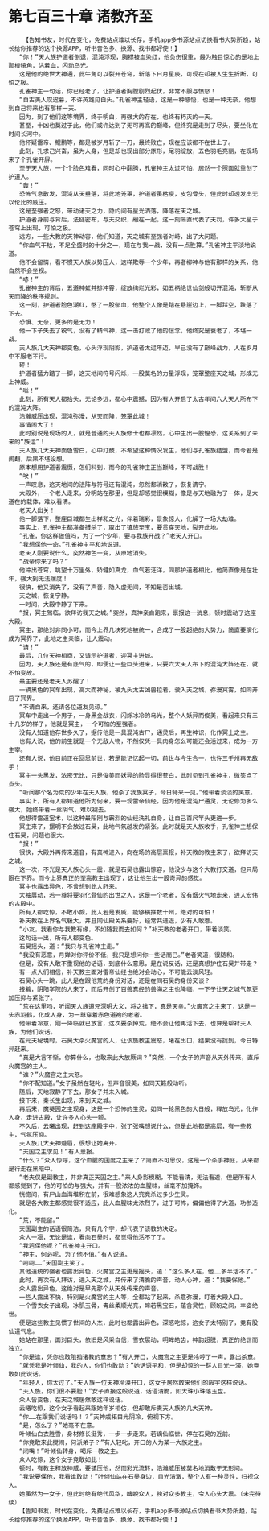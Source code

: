 # 第七百三十章 诸教齐至
        【告知书友，时代在变化，免费站点难以长存，手机app多书源站点切换看书大势所趋，站长给你推荐的这个换源APP，听书音色多、换源、找书都好使！】
       “你！”天人族护道者倒退，混沌浮现，胸襟被血染红，他负伤很重，最为触目惊心的是地上那根犄角，沾着血，闪动乌光。
       这是他的绝世大神通，此牛角可以裂开苍穹，斩落下日月星辰，可现在却被人生生折断，可怕之极。
       孔雀神主一句话，你已经老了，让护道者胸膛剧烈起伏，非常不服与愤怒！
       “自古美人叹迟暮，不许英雄见白头。”孔雀神主轻语，这是一种感悟，也是一种无奈，他想到自己将来也有那样一天。
       因为，到了他们这等境界，终于明白，再强大的存在，也终有朽灭的一天。
       甚至，十凶也莫过于此，他们或许达到了无可再高的巅峰，但终究是走到了尽头，要坐化在时间长河中。
       他怀疑雷帝、鲲鹏等，都是被岁月斩了一刀，最终败亡，现在应该都不在世上了。
       此刻，孔求己兴奋，虽为人身，但是却也现出部分原形，尾羽绽放，五色羽毛亮丽，在现场来了个孔雀开屏。
       至于天人族，一个个脸色难看，同时心中翻腾，孔雀神主太过可怕，居然一个照面就重创了护道人。
       “轰！”
       恐怖气息散发，混沌从天垂落，将此地笼罩，护道者虽枯瘦，皮包骨头，但此时却透发出无以伦比的威压。
       这是至强者之怒，带动诸天之力，隐约间有星光洒落，降落在天之城。
       护道者身前与背后，法链密布，与天交织，融在一起，这一刻简直代表了天罚，许多大星于苍穹上出现，可怕之极。
       远方，一些大教的天神动容，他们知道，天之城有至强者对峙，出了大问题。
       “你血气干枯，不足全盛时的十分之一，现在与我一战，没有一点胜算。”孔雀神主平淡地说道。
       他不会留情，看不惯天人族以势压人，这样欺辱一个少年，再者柳神与他有那样的关系，他自然不会坐视。
       “哧！”
       孔雀神主的背后，五道神虹并排冲霄，绽放绚烂光彩，如五柄绝世仙剑般切开混沌，斩断从天而降的秩序规则。
       这一刻，护道者脸色潮红，憋了一股郁血，他整个人像是踏在悬崖边上，一脚踩空，跌落了下去。
       恐惧、无奈，更多的是无力！
       他一下子失去了锐气，没有了精气神，这一击打败了他的信念，他终究是衰老了，不堪一战。
       天人族几大天神都变色，心头浮现阴影，护道者太过年迈，早已没有了巅峰战力，人在岁月中不服老不行。
       砰！
       护道者猛力踏了一脚，这天地间符号闪烁，一股莫名的力量浮现，笼罩整座天之城，形成无上神威。
       “咝！”
       此刻，所有天人都抬头，无论多远，都心中震撼，因为有人开启了太古年间六大天人所布下的混沌大阵。
       浩瀚威压出现，混沌弥漫，从天而降，笼罩此城！
       事情闹大了！
       此时别说是现场的人，就是普通的天人族修士也都凛然，心中生出一股惶恐，这关系到了未来的“族运”！
       天人族几大天神面色雪白，心中打鼓，不希望这种情况发生，他们与孔雀族结盟，而今若是闹翻，后果不堪设想。
       原本想用护道者震慑，怎们料到，而今的孔雀神主正当巅峰，不可战胜！
       “唉！”
       一声叹息，这天地间的法阵与符号还有混沌，忽然都消散了，恢复清宁。
       大殿外，一个老人走来，分明站在那里，但是却感觉很模糊，像是与天地融为了一体，是大道在的载体，难以看清。
       老天人出关！
       他一脚落下，整座巨城都生出祥和之光，伴着瑞彩，景象惊人，化解了一场大劫难。
       事实上，孔雀神主都准备搏杀了，取出了镇族至宝，要贯穿天地，裂开此地。
       “孔雀，你这样做值吗，为了一个少年，要与我族开战？”老天人开口。
       “我想保他一命。”孔雀神主平和地说道。
       老天人刚要说什么，突然神色一变，从原地消失。
       “战帝你来了吗？”
       他冲出苍穹，眺望十万里外，矫健如真龙，血气若汪洋，同那护道者相比，他简直像是在壮年，强大到无法揣度！
       很快，他又消失了，没有了声音，隐入虚无间，不知是否出城。
       天之城，恢复宁静。
       一时间，大殿中静了下来。
       “报，冥主驾临，欲拜访我天之城。”突然，真神亲自跑来，禀报这一消息，顿时震动了这座大殿。
       冥主，那绝对非同小可，而今上界几块死地被统一，合成了一股超绝的大势力，简直要演化成为冥界了，此地之主亲临，让人震动。
       “请！”
       最后，几位天神相商，又请示护道者，迎冥主进城。
       因为，天人族还是有底气的，即便让一些巨头进来，只要六大天人布下的混沌大阵还在，就不怕变故。
       最主要还是老天人苏醒了！
       一辆黑色的冥车出现，高大而神秘，被九头太古凶兽拉着，驶入天之城，弥漫冥雾，如同开启了冥界。
       “不请自来，还请各位道友见谅。”
       冥车中走出一个男子，一身黑金战衣，闪烁冰冷的乌光，整个人妖异而俊美，看起来只有三十几岁的样子，他就是冥主，一个可怕的至强者。
       没有人知道他存世多久了，据传他是一具混沌古尸，通灵后，再生神识，化作冥土之主。
       也有人说，他的前生就是一个无敌人物，不然仅凭一具肉身怎么可能还会活过来，成为一方主宰。
       还有人说，他目前正在回思前世，若是能记忆起一切，前世与今生合一，也许三千州再无敌手！
       冥主一头黑发，浓密无比，只是俊美而妖异的脸显得很苍白，此时见到孔雀神主，微笑点了点头。
       “听闻那个名为荒的少年在天人族，他杀了我族冥子，今日特来一见。”他带着淡淡的笑意。
       事实上，所有人都知道他所为何来，要一观雷帝仙经，因为他是混沌尸通灵，无论修为多么强大，始终带着一丝阴气，难以褪去。
       他想得雷道宝术，以这种最阳刚与霸烈的仙经洗礼自身，让自己百尺竿头更进一步。
       冥主来了，摆明不会放过石昊，此地气氛越发的紧张。此时就是天人族收手，孔雀神主想保住石昊，问题也很大。
       “报！”
       很快，大殿外再传来道音，有真神进入，向在场的高层禀报，补天教的教主来了，欲拜访天之城。
       这一次，不光是天人族心头一震，就是石昊也露出惊容，他没少与这个大教打交道，但只局限在下界。而今上界真正的至高教主出现了，这让他生出一股奇异的感觉。
       冥主也露出异色，不曾想到此人赶来。
       大袖展动，若一尊将要羽化登仙的出世之人，这是一个老者，没有烟火气地走来，进入宏伟的古殿中。
       所有人都吃惊，不敢小觑，此人若是发威，能够横推数十州，绝对的可怕！
       补天教在上界名气极大，并且同仙殿关系要好，经常共进退，少有人敢惹。
       “小友，我看你与我教有缘，不如随我而去如何？”补天教的老者开口，带着淡笑。
       这句话一出，所有人都变色。
       石昊摇头，道：“我只与孔雀神主走。”
       “我没有恶意，月婵对你评价不低，我只是想问你一些话而已。”老者笑道，很随和。
       但是，没有人敢不重视他的话语，到底什么意思，是在说反话，还是真想护住石昊并带走？
       有一点人们相信，补天教主面对雷帝仙经也绝对会动心，不可能云淡风轻。
       石昊心头一跳，此人是在跟他荒的身份对话，还是在同石昊的身份交谈？
       接着，阴阳学院的人来了，而后开创了百兽真经的兽海之主也降临，一下子让天之城气氛更加压抑与紧张了。
       “荒在这里吗，听闻天人族道兄深明大义，将之擒下，真是天幸。”火魔宫之主来了，这是一头赤羽鹤，化成人身，为一尊穿着赤色道袍的老者。
       他带着冷意，刚一降临就已放言，这次要杀掉荒，绝不会让他再活下去，也算是帮衬天人族，为他们说话。
       在元天秘境时，石昊大杀火魔宫的人，让该族教主震怒，堵在出口，结果没有捉到，今日特异赶来。
       “真是大言不惭，你算什么，也敢来此大放厥词？”突然，一个女子的声音从天外传来，直斥火魔宫的主人。
       “谁？”火魔宫之主大怒。
       “你不配知道。”女子虽然在轻叱，但声音很美，如同天籁般动听。
       随后，天地寂静了下去，那女子并未入城。
       接下来，秦长生出现，来到天之城。
       再后来，魔葵园之主现身，这是一个恐怖的生灵，如同一轮黑色的大日般，释放乌光，化作人身，走进古殿，让许多人心头一颤。
       不久后，云曦出现，赶到这座殿宇中，张了张嘴想说什么，但是此地都是高层，有一些教主，气氛压抑。
       天人族几大天神蹙眉，很想让她离开。
       “天国之主求见！”有人禀报。
       “什么？”众人惊呼，这个血腥的国度之主来了？简直不可思议，这是一个杀手神庭，从来都是行走在黑暗中。
       “老夫仅是副教主，并非真正天国之主。”来人身影模糊，不能看清，无法看透，但是所有人都感觉到了，他的可怕的与强大，并有一股浓浓的血腥味，丝毫不加掩饰。
       恍惚间，有尸山血海堆积在前，很难想象这人究竟杀过多少生灵。
       就是各大教主都感觉很不适应，此人血腥味太浓烈了，过于可怖，偏偏他得了大道，功参造化。
       “荒，不能留。”
       天国副主的话语很简洁，只有几个字，却代表了该教的决定。
       众人一凛，无论是谁，看向石昊时，都觉得他活不了了。
       “我若保他呢？”孔雀神主开口。
       “神主，何必呢，为了他不值。”有人说道。
       “呵呵……”天国副主笑了。
       其他道统的强者也露出异色，火魔宫之主更是摇头，道：“这么多人在，他……多半活不了。”
       此时，再次有人拜访，进入天之城，并传来了清脆的声音，动人心神，道：“我要保他。”
       众人露出异色，这绝对是早先那个从天外传来的声音。
       一些人露出不快，特别是火魔宫的主人等，全都站了起来，杀意弥漫，盯着大殿入口。
       一个雪衣女子出现，冰肌玉骨，青丝柔顺光亮，眸若黑宝石，蕴含灵性，顾盼之间，丰姿绝世。
       便是这些教主见惯了世间的人杰，此时也都露出异色，深感吃惊，这女子太特别了，竟有股仙道气息。
       她站在那里，面对巨头，依旧是风采自信，雪衣展动，明眸皓齿，神韵超脱，真正的绝世而独立。
       “你是谁，凭你也敢阻挡诸教的意志？”有人开口，火魔宫之主更是冷哼了一声，露出杀意。
       “就凭我是叶倾仙，我的人，你们也敢动？”她话语平和，但是却惊的一群人目光一滞，她竟敢如此说话。
       “年轻人，你太过了。”天人族一位天神冷漠开口，这女子居然敢来他们的殿宇这样说话。
       “天人族，你们很不要脸！”女子直接这般说道，话语清脆，如大珠小珠落玉盘。
       众人皆变色，在天之城居然敢这样说话。
       云曦吃惊，这个女子看起来跟她年岁相仿，但却敢斥责天人族的几大天神。
       “你……在跟我们说话吗！？”天神戚拓目光阴冷，俯视下方。
       “是，怎么了？”她毫不在意。
       叶倾仙白衣胜雪，身材修长挺秀，一步一步走来，若谪仙临世，停在石昊的近前。
       “你竟敢来此搅闹，何派弟子？”有人轻叱，开口的人为某一大族之主。
       “闭嘴！”叶倾仙转身，喝斥一教之主。
       众人吃惊，这个女子竟敢如此！
       顿时，有教主释放神威，要镇压他，然而彩光流转，浩瀚威压被莫名地消散于无形间。
       “我说要保他，我看谁敢动！”叶倾仙站在石昊身边，目光清澈，整个人有一种灵性，扫视众人。
       她虽然为一女子，但此时绝有绝代风华，睥睨众人，独对众多教主，令人心头大震。（未完待续）
       【告知书友，时代在变化，免费站点难以长存，手机app多书源站点切换看书大势所趋，站长给你推荐的这个换源APP，听书音色多、换源、找书都好使！】